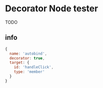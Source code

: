 # Decorator Node tester

TODO

## info

```js
{
  name: 'autobind',
  decorator: true,
  target: {
    id: 'handleClick',
    type: 'member'
  }
}
```
